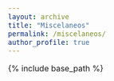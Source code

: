```yaml
---
layout: archive
title: "Miscelaneos"
permalink: /miscelaneos/
author_profile: true
---
```


<style type="text/css"> body{ font-size: 12pt; } </style>

{% include base_path %}
